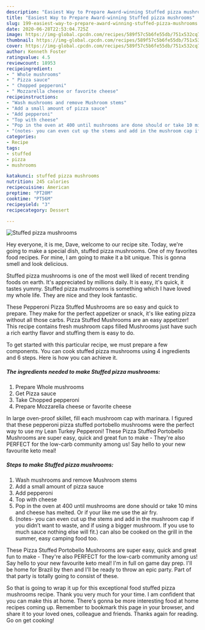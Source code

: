 ```yaml
---
description: "Easiest Way to Prepare Award-winning Stuffed pizza mushrooms"
title: "Easiest Way to Prepare Award-winning Stuffed pizza mushrooms"
slug: 199-easiest-way-to-prepare-award-winning-stuffed-pizza-mushrooms
date: 2020-06-28T22:53:04.725Z
image: https://img-global.cpcdn.com/recipes/589f57c5b6fe55db/751x532cq70/stuffed-pizza-mushrooms-recipe-main-photo.jpg
thumbnail: https://img-global.cpcdn.com/recipes/589f57c5b6fe55db/751x532cq70/stuffed-pizza-mushrooms-recipe-main-photo.jpg
cover: https://img-global.cpcdn.com/recipes/589f57c5b6fe55db/751x532cq70/stuffed-pizza-mushrooms-recipe-main-photo.jpg
author: Kenneth Foster
ratingvalue: 4.5
reviewcount: 18953
recipeingredient:
- " Whole mushrooms"
- " Pizza sauce"
- " Chopped pepperoni"
- " Mozzarella cheese or favorite cheese"
recipeinstructions:
- "Wash mushrooms and remove Mushroom stems"
- "Add a small amount of pizza sauce"
- "Add pepperoni"
- "Top with cheese"
- "Pop in the oven at 400 until mushrooms are done should or take 10 mins and cheese has melted. Or if your like me use the air fry."
- "(notes- you can even cut up the stems and add in the mushroom cap if you didn’t want to waste, and if using a bigger mushroom. If you use to much sauce nothing else will fit.) can also be cooked on the grill in the summer, easy camping food too."
categories:
- Recipe
tags:
- stuffed
- pizza
- mushrooms

katakunci: stuffed pizza mushrooms 
nutrition: 245 calories
recipecuisine: American
preptime: "PT20M"
cooktime: "PT56M"
recipeyield: "3"
recipecategory: Dessert

---
```



![Stuffed pizza mushrooms](https://img-global.cpcdn.com/recipes/589f57c5b6fe55db/751x532cq70/stuffed-pizza-mushrooms-recipe-main-photo.jpg)

Hey everyone, it is me, Dave, welcome to our recipe site. Today, we're going to make a special dish, stuffed pizza mushrooms. One of my favorites food recipes. For mine, I am going to make it a bit unique. This is gonna smell and look delicious.

Stuffed pizza mushrooms is one of the most well liked of recent trending foods on earth. It's appreciated by millions daily. It is easy, it's quick, it tastes yummy. Stuffed pizza mushrooms is something which I have loved my whole life. They are nice and they look fantastic.

These Pepperoni Pizza Stuffed Mushrooms are so easy and quick to prepare. They make for the perfect appetizer or snack, it&#39;s like eating pizza without all those carbs. Pizza Stuffed Mushrooms are an easy appetizer! This recipe contains fresh mushroom caps filled Mushrooms just have such a rich earthy flavor and stuffing them is easy to do.


To get started with this particular recipe, we must prepare a few components. You can cook stuffed pizza mushrooms using 4 ingredients and 6 steps. Here is how you can achieve it.

<!--inarticleads1-->

##### The ingredients needed to make Stuffed pizza mushrooms:

1. Prepare  Whole mushrooms
1. Get  Pizza sauce
1. Take  Chopped pepperoni
1. Prepare  Mozzarella cheese or favorite cheese


In large oven-proof skillet, fill each mushroom cap with marinara. I figured that these pepperoni pizza stuffed portobello mushrooms were the perfect way to use my Lean Turkey Pepperoni! These Pizza Stuffed Portobello Mushrooms are super easy, quick and great fun to make - They&#39;re also PERFECT for the low-carb community among us! Say hello to your new favourite keto meal! 

<!--inarticleads2-->

##### Steps to make Stuffed pizza mushrooms:

1. Wash mushrooms and remove Mushroom stems
1. Add a small amount of pizza sauce
1. Add pepperoni
1. Top with cheese
1. Pop in the oven at 400 until mushrooms are done should or take 10 mins and cheese has melted. Or if your like me use the air fry.
1. (notes- you can even cut up the stems and add in the mushroom cap if you didn’t want to waste, and if using a bigger mushroom. If you use to much sauce nothing else will fit.) can also be cooked on the grill in the summer, easy camping food too.


These Pizza Stuffed Portobello Mushrooms are super easy, quick and great fun to make - They&#39;re also PERFECT for the low-carb community among us! Say hello to your new favourite keto meal! I&#39;m in full on game day prep. I&#39;ll be home for Brazil by then and I&#39;ll be ready to throw an epic party. Part of that party is totally going to consist of these. 

So that is going to wrap it up for this exceptional food stuffed pizza mushrooms recipe. Thank you very much for your time. I am confident that you can make this at home. There's gonna be more interesting food at home recipes coming up. Remember to bookmark this page in your browser, and share it to your loved ones, colleague and friends. Thanks again for reading. Go on get cooking!
